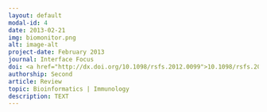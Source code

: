 ```yaml
---
layout: default
modal-id: 4
date: 2013-02-21
img: biomonitor.png
alt: image-alt
project-date: February 2013
journal: Interface Focus
doi: <a href="http://dx.doi.org/10.1098/rsfs.2012.0099">10.1098/rsfs.2012.0099</a>
authorship: Second
article: Review
topic: Bioinformatics | Immunology
description: TEXT
---
```


